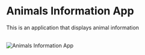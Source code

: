 # Animals Information App

This is an application that displays animal information

<br>
<img src="animalInfo.gif" alt="Animals Information App" title="Animals Information App">
